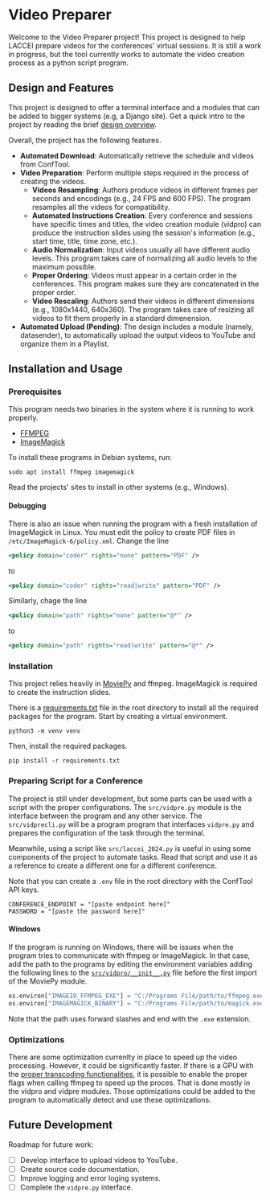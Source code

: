 # Video Preparer

Welcome to the Video Preparer project! This project is designed to help LACCEI prepare videos for the conferences' virtual sessions. It is still a work in progress, but the tool currently works to automate the video creation process as a python script program. 

## Design and Features

This project is designed to offer a terminal interface and a modules that can be added to bigger systems (e.g, a Django site). Get a quick intro to the project by reading the brief [design overview](design/design.md).

Overall, the project has the following features.
- **Automated Download**: Automatically retrieve the schedule and videos from ConfTool.
- **Video Preparation**: Perform multiple steps required in the process of creating the videos.
  - **Videos Resampling**: Authors produce videos in different frames per seconds and encodings (e.g., 24 FPS and 600 FPS). The program resamples all the videos for compatibility.
  - **Automated Instructions Creation**: Every conference and sessions have specific times and titles, the video creation module (vidpro) can produce the instruction slides using the session's information (e.g., start time, title, time zone, etc.).
  - **Audio Normalization**: Input videos usually all have different audio levels. This program takes care of normalizing all audio levels to the maximum possible.
  - **Proper Ordering**: Videos must appear in a certain order in the conferences. This program makes sure they are concatenated in the proper order.
  - **Video Rescaling**: Authors send their videos in different dimensions (e.g., 1080x1440, 640x360). The program takes care of resizing all videos to fit them properly in a standard dimenension.
- **Automated Upload (Pending)**: The design includes a module (namely, datasender), to automatically upload the output videos to YouTube and organize them in a Playlist.

## Installation and Usage

### Prerequisites
This program needs two binaries in the system where it is running to work properly.
- [FFMPEG](https://ffmpeg.org)
- [ImageMagick](https://imagemagick.org)

To install these programs in Debian systems, run:
```
sudo apt install ffmpeg imagemagick
```

Read the projects' sites to install in other systems (e.g., Windows).

#### Debugging
There is also an issue when running the program with a fresh installation of ImageMagick in Linux. You must edit the policy to create PDF files in `/etc/ImageMagick-6/policy.xml`. Change the line
```xml
<policy domain="coder" rights="none" pattern="PDF" />
```
to
```xml
<policy domain="coder" rights="read|write" pattern="PDF" />
```

Similarly, chage the line
```xml
<policy domain="path" rights="none" pattern="@*" />
```
to
```xml
<policy domain="path" rights="read|write" pattern="@*" />
```

### Installation

This project relies heavily in [MoviePy](https://zulko.github.io/moviepy/) and ffmpeg. ImageMagick is required to create the instruction slides.

There is a [requirements.txt](requirements.txt) file in the root directory to install all the required packages for the program. Start by creating a virtual environment.
```
python3 -m venv venv
```

Then, install the required packages.
```
pip install -r requirements.txt
```

### Preparing Script for a Conference

The project is still under development, but some parts can be used with a script with the proper configurations. The `src/vidpre.py` module is the interface between the program and any other service. The `src/vidprecli.py` will be a program program that interfaces `vidpre.py` and prepares the configuration of the task through the terminal.

Meanwhile, using a script like `src/laccei_2024.py` is useful in using some components of the project to automate tasks. Read that script and use it as a reference to create a different one for a different conference.

Note that you can create a `.env` file in the root directory with the ConfTool API keys.
```
CONFERENCE_ENDPOINT = "[paste endpoint here]"
PASSWORD = "[paste the password here]"
```

#### Windows

If the program is running on Windows, there will be issues when the program tries to communicate with ffmpeg or ImageMagick. In that case, add the path to the programs by editing the environment variables adding the following lines to the [`src/vidpro/__init__.py`](src/vidpro/__init__.py) file before the first import of the MoviePy module.
```python
os.environ["IMAGEIO_FFMPEG_EXE"] = "C:/Programs File/path/to/ffmpeg.exe"
os.environ["IMAGEMAGICK_BINARY"] = "C:/Programs File/path/to/magick.exe"
```

Note that the path uses forward slashes and end with the `.exe` extension.

### Optimizations

There are some optimization currenlty in place to speed up the video processing. However, it could be significantly faster. If there is a GPU with the [proper transcoding functionalities](https://stackoverflow.com/a/63585334), it is possible to enable the proper flags when calling ffmpeg to speed up the proces. That is done mostly in the vidpro and vidpre modules. Those optimizations could be added to the program to automatically detect and use these optimizations.

## Future Development
Roadmap for future work:
- [ ] Develop interface to upload videos to YouTube.
- [ ] Create source code documentation.
- [ ] Improve logging and error loging systems.
- [ ] Complete the `vidpre.py` interface.
